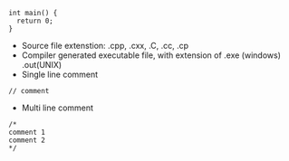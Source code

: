 ```
int main() {
  return 0;
}
```

* Source file extenstion: .cpp, .cxx, .C, .cc,  .cp
* Compiler generated executable file, with extension of .exe (windows)   .out(UNIX)
* Single line comment
```
// comment
```
* Multi line comment
```
/*
comment 1
comment 2
*/
```
